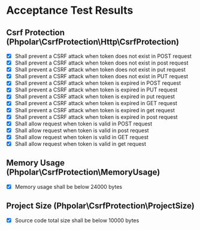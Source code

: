 # Acceptance Test Results

## Csrf Protection (Phpolar\CsrfProtection\Http\CsrfProtection)
- [x] Shall prevent a CSRF attack when token does not exist in POST request
- [x] Shall prevent a CSRF attack when token does not exist in post request
- [x] Shall prevent a CSRF attack when token does not exist in put request
- [x] Shall prevent a CSRF attack when token does not exist in PUT request
- [x] Shall prevent a CSRF attack when token is expired in POST request
- [x] Shall prevent a CSRF attack when token is expired in PUT request
- [x] Shall prevent a CSRF attack when token is expired in put request
- [x] Shall prevent a CSRF attack when token is expired in GET request
- [x] Shall prevent a CSRF attack when token is expired in get request
- [x] Shall prevent a CSRF attack when token is expired in post request
- [x] Shall allow request when token is valid in POST request
- [x] Shall allow request when token is valid in post request
- [x] Shall allow request when token is valid in GET request
- [x] Shall allow request when token is valid in get request

## Memory Usage (Phpolar\CsrfProtection\MemoryUsage)
- [x] Memory usage shall be below 24000 bytes

## Project Size (Phpolar\CsrfProtection\ProjectSize)
- [x] Source code total size shall be below 10000 bytes

